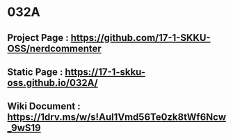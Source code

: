 # 032A

## Project Page : https://github.com/17-1-SKKU-OSS/nerdcommenter
## Static Page : https://17-1-skku-oss.github.io/032A/
## Wiki Document : https://1drv.ms/w/s!AuI1Vmd56Te0zk8tWf6Ncw_9wS19
